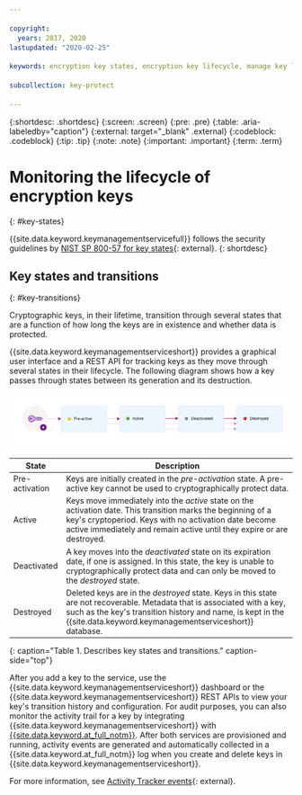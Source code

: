 ```yaml
---

copyright:
  years: 2017, 2020
lastupdated: "2020-02-25"

keywords: encryption key states, encryption key lifecycle, manage key lifecycle

subcollection: key-protect

---
```


{:shortdesc: .shortdesc}
{:screen: .screen}
{:pre: .pre}
{:table: .aria-labeledby="caption"}
{:external: target="_blank" .external}
{:codeblock: .codeblock}
{:tip: .tip}
{:note: .note}
{:important: .important}
{:term: .term}

# Monitoring the lifecycle of encryption keys
{: #key-states}

{{site.data.keyword.keymanagementservicefull}} follows the security guidelines by [NIST SP 800-57 for key states](https://www.nist.gov/publications/recommendation-key-management-part-1-general-0){: external}.
{: shortdesc}

## Key states and transitions
{: #key-transitions}

Cryptographic keys, in their lifetime, transition through several states that are a function of how long the keys are in existence and whether data is protected. 

{{site.data.keyword.keymanagementserviceshort}} provides a graphical user interface and a REST API for tracking keys as they move through several states in their lifecycle. The following diagram shows how a key passes through states between its generation and its destruction.

![The diagram shows the same components as described in the following definition table.](../images/key-states.svg)

| State | Description |
| --- | --- |
| Pre-activation | Keys are initially created in the _pre-activation_ state. A pre-active key cannot be used to cryptographically protect data.|
| Active | Keys move immediately into the _active_ state on the activation date. This transition marks the beginning of a key's cryptoperiod. Keys with no activation date become active immediately and remain active until they expire or are destroyed. |
| Deactivated | A key moves into the _deactivated_ state on its expiration date, if one is assigned. In this state, the key is unable to cryptographically protect data and can only be moved to the _destroyed_ state.|
| Destroyed | Deleted keys are in the _destroyed_ state. Keys in this state are not recoverable. Metadata that is associated with a key, such as the key's transition history and name, is kept in the {{site.data.keyword.keymanagementserviceshort}} database. |
{: caption="Table 1. Describes key states and transitions." caption-side="top"}

After you add a key to the service, use the {{site.data.keyword.keymanagementserviceshort}} dashboard or the {{site.data.keyword.keymanagementserviceshort}} REST APIs to view your key's transition history and configuration. For audit purposes, you can also monitor the activity trail for a key by integrating {{site.data.keyword.keymanagementserviceshort}} with [{{site.data.keyword.at_full_notm}}](/docs/Activity-Tracker-with-LogDNA?topic=logdnaat-getting-started#getting-started). After both services are provisioned and running, activity events are generated and automatically collected in a {{site.data.keyword.at_full_notm}} log when you create and delete keys in {{site.data.keyword.keymanagementserviceshort}}. 

For more information, see [Activity Tracker events](/docs/key-protect?topic=key-protect-at-events){: external}.
